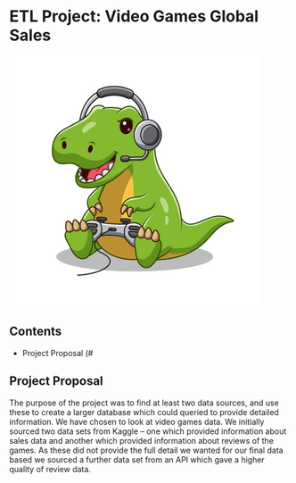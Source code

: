 # ETL Project: Video Games Global Sales

![Video_game_image](https://github.com/bradsmart1998/Project_2_Challenge/blob/main/Screenshots/video_dino.jpg)

## Contents
* Project Proposal (#


## <a id="proposal_header"></a>Project Proposal
The purpose of the project was to find at least two data sources, and use these to create a larger database which could queried to provide detailed information. We have chosen to look at video games data. We initially sourced two data sets from Kaggle – one which provided information about sales data and another which provided information about reviews of the games. As these did not provide the full detail we wanted for our final data based we sourced a further data set from an API which gave a higher quality of review data. 


